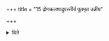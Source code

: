 +++
title = "15 द्रोणकलशादुपस्तीर्य पूतभृत उन्नीय"

+++

<details><summary>थिते</summary>

द्रोणकलशादुपस्तीर्य पूतभृत उन्नीय द्रोणकलशादभिघारयति १५
</details>
